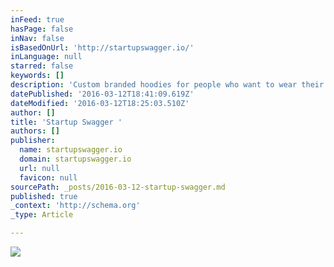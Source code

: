 ```yaml
---
inFeed: true
hasPage: false
inNav: false
isBasedOnUrl: 'http://startupswagger.io/'
inLanguage: null
starred: false
keywords: []
description: 'Custom branded hoodies for people who want to wear their story '
datePublished: '2016-03-12T18:41:09.619Z'
dateModified: '2016-03-12T18:25:03.510Z'
author: []
title: 'Startup Swagger '
authors: []
publisher:
  name: startupswagger.io
  domain: startupswagger.io
  url: null
  favicon: null
sourcePath: _posts/2016-03-12-startup-swagger.md
published: true
_context: 'http://schema.org'
_type: Article

---
```

![](https://s3-us-west-2.amazonaws.com/the-grid-img/p/311dec20e530c2c08ef07067ed695377bf682782.png)